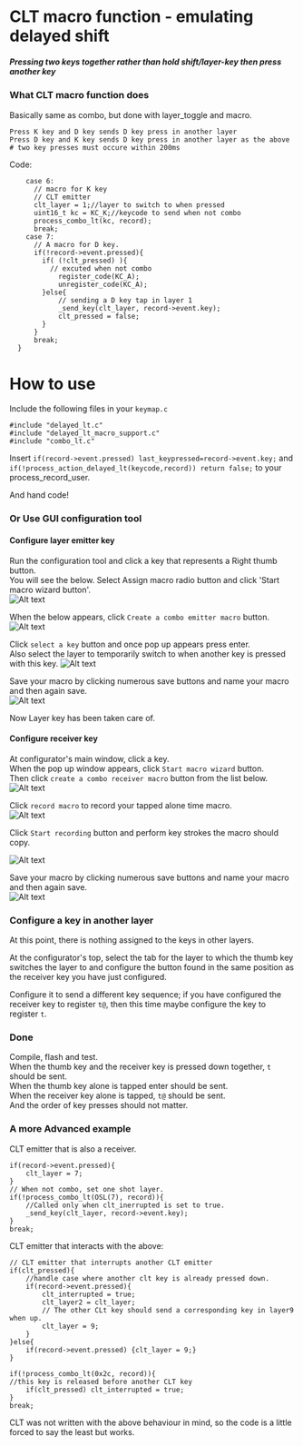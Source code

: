 # CLT macro function - emulating delayed shift  
##### Pressing two keys together rather than hold shift/layer-key then press another key


### What CLT macro function does  
Basically same as combo, but done with layer_toggle and macro. 

    Press K key and D key sends D key press in another layer
    Press D key and K key sends D key press in another layer as the above  
    # two key presses must occure within 200ms
    
Code:  
    
        case 6:
          // macro for K key
          // CLT emitter
          clt_layer = 1;//layer to switch to when pressed
          uint16_t kc = KC_K;//keycode to send when not combo 
          process_combo_lt(kc, record);
          break;
        case 7:
          // A macro for D key.
          if(!record->event.pressed){
            if( (!clt_pressed) ){
              // excuted when not combo
                register_code(KC_A);
                unregister_code(KC_A);
            }else{
                // sending a D key tap in layer 1
                _send_key(clt_layer, record->event.key);
                clt_pressed = false;
            }
          }
          break;
      }
    
  

# How to use  
Include the following files in your `keymap.c`  

    #include "delayed_lt.c"
    #include "delayed_lt_macro_support.c"
    #include "combo_lt.c"
    
Insert `if(record->event.pressed) last_keypressed=record->event.key;` and ` if(!process_action_delayed_lt(keycode,record)) return false;` to your process_record_user.  
    
And hand code!  

### Or Use GUI configuration tool

#### Configure layer emitter key
Run the configuration tool and click a key that represents a Right thumb button.   
You will see the below.
Select Assign macro radio button and click 'Start macro wizard button'.   
![Alt text](key_configurator.png?raw=false "Key configurator")    
  
When the below appears, click `Create a combo emitter macro` button.   
![Alt text](macro_wizard.png?raw=false "Key configurator")    
  
  
Click `select a key` button and once pop up appears press enter.  
Also select the layer to temporarily switch to when another key is 
pressed with this key.
![Alt text](clt_emitter_config.png?raw=false "Key configurator")     
    
Save your macro by clicking numerous save buttons and name your macro and then 
again save.    
![Alt text](key_configurator.png?raw=false "Key configurator")    


Now Layer key has been taken care of.


#### Configure receiver key
At configurator's main window, click a key.   
When the pop up window appears, click `Start macro wizard` button.  
Then click `create a combo receiver macro` button from the list below. 
![Alt text](macro_wizard.png?raw=false "Key configurator")    

Click `record macro` to record your tapped alone time macro.    
![Alt text](clt_receiver_config.png?raw=false "Key configurator")      
  
Click `Start recording` button and perform key strokes the macro should copy.
    
![Alt text](macro_recorder.png?raw=false "Key configurator")    
  
Save your macro by clicking numerous save buttons and name your macro and then 
again save.    
![Alt text](key_configurator.png?raw=true "Key configurator")    


### Configure a key in another layer 
At this point, there is nothing assigned to the keys in other layers.  
  
At the configurator's top, select the tab for the layer to which 
the thumb key switches the layer to and configure the button found 
in the same position as the receiver key you have just configured.  
  
Configure it to send a different key sequence; if you have 
configured the receiver key to register `t@`, then this time maybe 
configure the key to register `t`.  
  
   
### Done  
Compile, flash and test.  
When the thumb key and the receiver key is pressed down together, `t` should be sent.   
When the thumb key alone is tapped enter should be sent.  
When the receiver key alone is tapped, `t@` should be sent.   
And the order of key presses should not matter.  


### A more Advanced example

CLT emitter that is also a receiver.
    
    if(record->event.pressed){
        clt_layer = 7;
    }
    // When not combo, set one shot layer.
    if(!process_combo_lt(OSL(7), record)){
        //Called only when clt_inerrupted is set to true.
        _send_key(clt_layer, record->event.key);
    }
    break;
    
    
CLT emitter that interacts with the above:  

    // CLT emitter that interrupts another CLT emitter  
    if(clt_pressed){
        //handle case where another clt key is already pressed down.
        if(record->event.pressed){
            clt_interrupted = true;
            clt_layer2 = clt_layer;
            // The other CLt key should send a corresponding key in layer9 when up.
            clt_layer = 9;
        }
    }else{
        if(record->event.pressed) {clt_layer = 9;}
    }

    if(!process_combo_lt(0x2c, record)){
    //this key is released before another CLT key
        if(clt_pressed) clt_interrupted = true;
    }
    break;


CLT was not written with the above behaviour in mind, so the code is a little 
forced to say the least but works.

